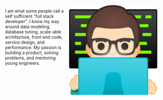 <img width="300"  src="https://raw.githubusercontent.com/joekaiser/joekaiser/master/assets/img/joe-code.png" align="right">

I am what some people call a self sufficient "full stack developer". I know my way around data modeling, database tuning, scale-able architecture, front end code, service design, and performance. My passion is building a product, solving problems, and mentoring young engineers. 

